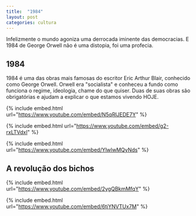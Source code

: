 ```yaml
---
title:  "1984"
layout: post
categories: cultura
---
```


Infelizmente o mundo agoniza uma derrocada iminente das democracias. E 1984 de George Orwell não é uma distopia, foi uma profecia.


## 1984

1984 é uma das obras mais famosas do escritor Eric Arthur Blair, conhecido como George Orwell. Orwell era "socialista" e conheceu a fundo como funciona o regime, ideologia, chame do que quiser. Duas de suas obras são obrigatórias e ajudam a explicar o que estamos vivendo HOJE. 

{% include embed.html url="https://www.youtube.com/embed/N5qRlJEDE7Y" %}

{% include embed.html url="https://www.youtube.com/embed/g2-rxLTVdxI" %}

{% include embed.html url="https://www.youtube.com/embed/YlwlwMQyNds" %}

## A revolução dos bichos

{% include embed.html url="https://www.youtube.com/embed/2ygQBkmMfqY" %}

{% include embed.html url="https://www.youtube.com/embed/6tjYNVTUx7M" %}
